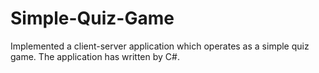 # Simple-Quiz-Game
Implemented a client-server application which operates as a simple quiz game. The application has written by C#.
